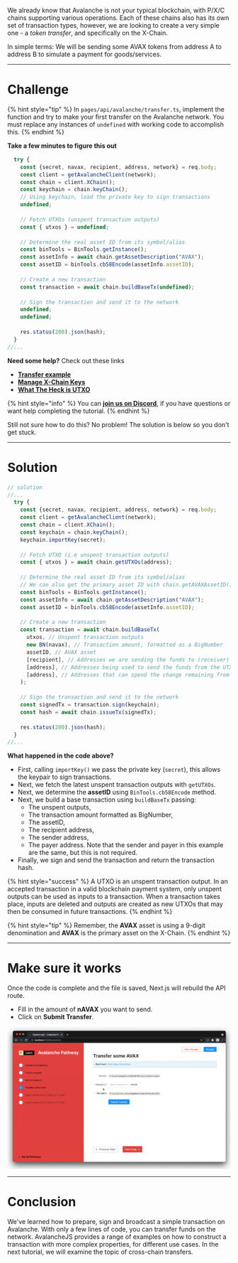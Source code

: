 We already know that Avalanche is not your typical blockchain, with P/X/C chains supporting various operations. Each of these chains also has its own set of transaction types, however, we are looking to create a very simple one - a _token transfer_, and specifically on the X-Chain.

In simple terms: We will be sending some AVAX tokens from address A to address B to simulate a payment for goods/services.

---

# Challenge

{% hint style="tip" %}
In `pages/api/avalanche/transfer.ts`, implement the function and try to make your first transfer on the Avalanche network. You must replace any instances of `undefined` with working code to accomplish this.
{% endhint %}

**Take a few minutes to figure this out**

```typescript
  try {
    const {secret, navax, recipient, address, network} = req.body;
    const client = getAvalancheClient(network);
    const chain = client.XChain();
    const keychain = chain.keyChain();
    // Using keychain, load the private key to sign transactions
    undefined;

    // Fetch UTXOs (unspent transaction outputs)
    const { utxos } = undefined;

    // Determine the real asset ID from its symbol/alias
    const binTools = BinTools.getInstance();
    const assetInfo = await chain.getAssetDescription("AVAX");
    const assetID = binTools.cb58Encode(assetInfo.assetID);

    // Create a new transaction
    const transaction = await chain.buildBaseTx(undefined);

    // Sign the transaction and send it to the network
    undefined;
    undefined;

    res.status(200).json(hash);
  }
//...
```

**Need some help?** Check out these links

- [**Transfer example**](https://github.com/ava-labs/avalanchejs/tree/master/examples/avm)
- [**Manage X-Chain Keys**](https://docs.avax.network/build/tools/avalanchejs/manage-x-chain-keys)
- [**What The Heck is UTXO**](https://medium.com/bitbees/what-the-heck-is-utxo-ca68f2651819)

{% hint style="info" %}
You can [**join us on Discord**](https://figment.io/devchat), if you have questions or want help completing the tutorial.
{% endhint %}

Still not sure how to do this? No problem! The solution is below so you don't get stuck.

---

# Solution

```typescript
// solution
//...
  try {
    const {secret, navax, recipient, address, network} = req.body;
    const client = getAvalancheClient(network);
    const chain = client.XChain();
    const keychain = chain.keyChain();
    keychain.importKey(secret);

    // Fetch UTXO (i.e unspent transaction outputs)
    const { utxos } = await chain.getUTXOs(address);

    // Determine the real asset ID from its symbol/alias
    // We can also get the primary asset ID with chain.getAVAXAssetID() call
    const binTools = BinTools.getInstance();
    const assetInfo = await chain.getAssetDescription("AVAX");
    const assetID = binTools.cb58Encode(assetInfo.assetID);

    // Create a new transaction
    const transaction = await chain.buildBaseTx(
      utxos, // Unspent transaction outputs
      new BN(navax), // Transaction amount, formatted as a BigNumber
      assetID, // AVAX asset
      [recipient], // Addresses we are sending the funds to (receiver)
      [address], // Addresses being used to send the funds from the UTXOs provided (sender)
      [address], // Addresses that can spend the change remaining from the spent UTXOs (payer)
    );

    // Sign the transaction and send it to the network
    const signedTx = transaction.sign(keychain);
    const hash = await chain.issueTx(signedTx);

    res.status(200).json(hash);
  }
//...
```

**What happened in the code above?**

- First, calling `importKey()` we pass the private key (`secret`), this allows the keypair to sign transactions.
- Next, we fetch the latest unspent transaction outputs with `getUTXOs`.
- Next, we determine the **assetID** using `BinTools.cb58Encode` method.
- Next, we build a base transaction using `buildBaseTx` passing:
  - The unspent outputs,
  - The transaction amount formatted as BigNumber,
  - The assetID,
  - The recipient address,
  - The sender address,
  - The payer address. Note that the sender and payer in this example are the same, but this is not required.
- Finally, we sign and send the transaction and return the transaction hash.

{% hint style="success" %}
A UTXO is an unspent transaction output. In an accepted transaction in a valid blockchain payment system, only unspent outputs can be used as inputs to a transaction. When a transaction takes place, inputs are deleted and outputs are created as new UTXOs that may then be consumed in future transactions.
{% endhint %}

{% hint style="tip" %}
Remember, the **AVAX** asset is using a 9-digit denomination and **AVAX** is the primary asset on the X-Chain.
{% endhint %}

---

# Make sure it works

Once the code is complete and the file is saved, Next.js will rebuild the API route.

- Fill in the amount of **nAVAX** you want to send.
- Click on **Submit Transfer**.

![](../assets/avalanche/avalanche-transfer.gif)

---

# Conclusion

We've learned how to prepare, sign and broadcast a simple transaction on Avalanche. With only a few lines of code, you can transfer funds on the network. AvalancheJS provides a range of examples on how to construct a transaction with more complex properties, for different use cases. In the next tutorial, we will examine the topic of cross-chain transfers.
